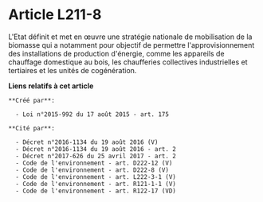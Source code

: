 # Article L211-8

L'Etat définit et met en œuvre une stratégie nationale de mobilisation de la biomasse qui a notamment pour objectif de
permettre l'approvisionnement des installations de production d'énergie, comme les appareils de chauffage domestique au bois,
les chaufferies collectives industrielles et tertiaires et les unités de cogénération.

**Liens relatifs à cet article**

	**Créé par**:

	  - Loi n°2015-992 du 17 août 2015 - art. 175

	**Cité par**:

	  - Décret n°2016-1134 du 19 août 2016 (V)
	  - Décret n°2016-1134 du 19 août 2016 - art. 2
	  - Décret n°2017-626 du 25 avril 2017 - art. 2
	  - Code de l'environnement - art. D222-12 (V)
	  - Code de l'environnement - art. D222-8 (V)
	  - Code de l'environnement - art. L222-3-1 (V)
	  - Code de l'environnement - art. R121-1-1 (V)
	  - Code de l'environnement - art. R122-17 (VD)
